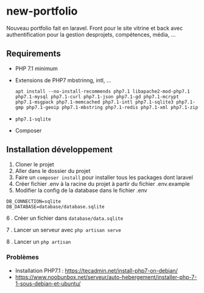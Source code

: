 # new-portfolio
Nouveau portfolio fait en laravel. Front pour le site vitrine et back avec authentification pour la gestion desprojets, compétences, média, ...

## Requirements
- PHP 7.1 minimum
- Extensions de PHP7 mbstrinng, intl, ...

    `apt install --no-install-recommends php7.1 libapache2-mod-php7.1 php7.1-mysql php7.1-curl php7.1-json php7.1-gd php7.1-mcrypt php7.1-msgpack php7.1-memcached php7.1-intl php7.1-sqlite3 php7.1-gmp php7.1-geoip php7.1-mbstring php7.1-redis php7.1-xml php7.1-zip`
- `php7.1-sqlite`
- Composer

## Installation développement
1. Cloner le projet
2. Aller dans le dossier du projet
3. Faire un `composer install` pour installer tous les packages dont laravel
4. Créer fichier .env à la racine du projet à partir du fichier .env.example
5. Modifier la config de la database dans le fichier .env
```
DB_CONNECTION=sqlite
DB_DATABASE=database/database.sqlite
```
6 . Créer un fichier dans `database/data.sqlite`

7 . Lancer un serveur avec `php artisan serve`

8 . Lancer un `php artisan `


### Problèmes
- Installation PHP7.1 : https://tecadmin.net/install-php7-on-debian/
- https://www.noobunbox.net/serveur/auto-hebergement/installer-php-7-1-sous-debian-et-ubuntu/